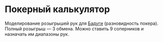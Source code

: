 # Покерный калькулятор
Моделирование розыгрышей рук для [Бадуги](https://ru.wikipedia.org/wiki/Покер#Бадуги_(Badugi)) (разновидность покера). 
Полный розыгрыш — 3 обмена. Можно ставить 9 соперников и назначать им диапазоны рук.
